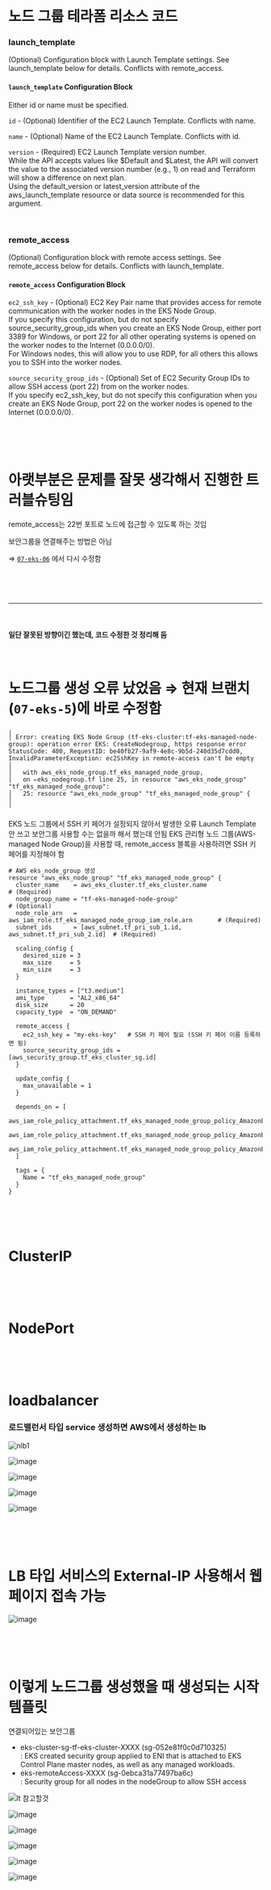 # 노드 그룹 테라폼 리소스 코드

### launch_template
(Optional) Configuration block with Launch Template settings. See launch_template below for details. Conflicts with remote_access. <br>

#### `launch_template` Configuration Block <br>
Either id or name must be specified. <br>

`id` - (Optional) Identifier of the EC2 Launch Template. Conflicts with name. <br>

`name` - (Optional) Name of the EC2 Launch Template. Conflicts with id. <br>

`version` - (Required) EC2 Launch Template version number. <br>
While the API accepts values like $Default and $Latest, the API will convert the value to the associated version number (e.g., 1) on read and Terraform will show a difference on next plan. <br>
Using the default_version or latest_version attribute of the aws_launch_template resource or data source is recommended for this argument.

<br>

### remote_access 
(Optional) Configuration block with remote access settings. See remote_access below for details. Conflicts with launch_template. <br>

#### `remote_access` Configuration Block <br>
`ec2_ssh_key` - (Optional) EC2 Key Pair name that provides access for remote communication with the worker nodes in the EKS Node Group. <br>
If you specify this configuration, but do not specify source_security_group_ids when you create an EKS Node Group, either port 3389 for Windows, or port 22 for all other operating systems is opened on the worker nodes to the Internet (0.0.0.0/0). <br>
For Windows nodes, this will allow you to use RDP, for all others this allows you to SSH into the worker nodes. <br>

`source_security_group_ids` - (Optional) Set of EC2 Security Group IDs to allow SSH access (port 22) from on the worker nodes. <br>
If you specify ec2_ssh_key, but do not specify this configuration when you create an EKS Node Group, port 22 on the worker nodes is opened to the Internet (0.0.0.0/0).

<br>
<br>
<br>

# 아랫부분은 문제를 잘못 생각해서 진행한 트러블슈팅임

remote_access는 22번 포트로 노드에 접근할 수 있도록 하는 것임 <br>

보안그룹을 연결해주는 방법은 아님 <br>

⇒ [`07-eks-06`](https://github.com/hj-s18/terraform-aws/tree/07-eks-6) 에서 다시 수정함


<br>
<br>
<br>

---

<br>

#### 일단 잘못된 방향이긴 했는데, 코드 수정한 것 정리해 둠

<br>

# 노드그룹 생성 오류 났었음 ⇒ 현재 브랜치(`07-eks-5`)에 바로 수정함

```
╷
│ Error: creating EKS Node Group (tf-eks-cluster:tf-eks-managed-node-group): operation error EKS: CreateNodegroup, https response error StatusCode: 400, RequestID: be40fb27-9af9-4e8c-9b5d-240d35d7cdd0, InvalidParameterException: ec2SshKey in remote-access can't be empty
│
│   with aws_eks_node_group.tf_eks_managed_node_group,
│   on ✏️eks_nodegroup.tf line 25, in resource "aws_eks_node_group" "tf_eks_managed_node_group":
│   25: resource "aws_eks_node_group" "tf_eks_managed_node_group" {
│
╵
```

EKS 노드 그룹에서 SSH 키 페어가 설정되지 않아서 발생한 오류
Launch Template 안 쓰고 보안그룹 사용할 수는 없을까 해서 했는데 안됨
EKS 관리형 노드 그룹(AWS-managed Node Group)을 사용할 때, remote_access 블록을 사용하려면 SSH 키 페어를 지정해야 함

```
# AWS eks_node_group 생성
resource "aws_eks_node_group" "tf_eks_managed_node_group" {
  cluster_name    = aws_eks_cluster.tf_eks_cluster.name                       # (Required)
  node_group_name = "tf-eks-managed-node-group"                               # (Optional)
  node_role_arn   = aws_iam_role.tf_eks_managed_node_group_iam_role.arn       # (Required)
  subnet_ids      = [aws_subnet.tf_pri_sub_1.id, aws_subnet.tf_pri_sub_2.id]  # (Required)

  scaling_config {
    desired_size = 3
    max_size     = 5
    min_size     = 3
  }

  instance_types = ["t3.medium"]
  ami_type       = "AL2_x86_64"
  disk_size      = 20
  capacity_type  = "ON_DEMAND"

  remote_access {
    ec2_ssh_key = "my-eks-key"   # SSH 키 페어 필요 (SSH 키 페어 이름 등록하면 됨)
    source_security_group_ids = [aws_security_group.tf_eks_cluster_sg.id]
  }

  update_config {
    max_unavailable = 1
  }

  depends_on = [
    aws_iam_role_policy_attachment.tf_eks_managed_node_group_policy_AmazonEKSWorkerNodePolicy,
    aws_iam_role_policy_attachment.tf_eks_managed_node_group_policy_AmazonEKS_CNI_Policy,
    aws_iam_role_policy_attachment.tf_eks_managed_node_group_policy_AmazonEC2ContainerRegistryReadOnly,
  ]

  tags = {
    Name = "tf_eks_managed_node_group"
  }
}
```

<br>
<br>
<br>

# ClusterIP

<br>
<br>
<br>

# NodePort

<br>
<br>
<br>

# loadbalancer

### 로드밸런서 타입 service 생성하면 AWS에서 생성하는 lb

![nlb1](https://github.com/user-attachments/assets/1abdf2c2-9674-43ca-a36e-c830b27ef066)

![image](https://github.com/user-attachments/assets/9d819d60-2124-42f2-b9da-29b1db7b4fcd)

![image](https://github.com/user-attachments/assets/f4d8a0a0-4e53-4d35-a8cb-23809070a6bc)

![image](https://github.com/user-attachments/assets/ed967157-6035-4e2c-8bbb-7b10ef5a8b63)

![image](https://github.com/user-attachments/assets/efc5657f-263e-47c3-9e65-9b32c85f6bc9)

<br>
<br>
<br>

# LB 타입 서비스의 External-IP 사용해서 웹페이지 접속 가능

![image](https://github.com/user-attachments/assets/62f4565d-71fe-4e36-86f6-23bc3f1f6793)

<br>
<br>
<br>

# 이렇게 노드그룹 생성했을 때 생성되는 시작 템플릿

연결되어있는 보안그룹 <br>
- eks-cluster-sg-tf-eks-cluster-XXXX (sg-052e81f0c0d710325) <br>
  : EKS created security group applied to ENI that is attached to EKS Control Plane master nodes, as well as any managed workloads. <br>
- eks-remoteAccess-XXXX (sg-0ebca31a77497ba6c) <br>
  : Security group for all nodes in the nodeGroup to allow SSH access <br>

![lt 참고할것](https://github.com/user-attachments/assets/e3627099-0ef2-4a62-8ada-681470866199)

![image](https://github.com/user-attachments/assets/8e53db4b-53fe-4374-9a0a-5e288fe91390)

![image](https://github.com/user-attachments/assets/69e47bee-b844-4de4-a923-1dd478842760)

![image](https://github.com/user-attachments/assets/2c58ef9f-d918-4efb-80d6-2d6ce2f3b5d1)

![image](https://github.com/user-attachments/assets/4291ca3e-3ac4-4226-a84e-007dcb055da9)

![image](https://github.com/user-attachments/assets/9150fa75-fca4-4498-87d9-d9c9ee13b59b)

